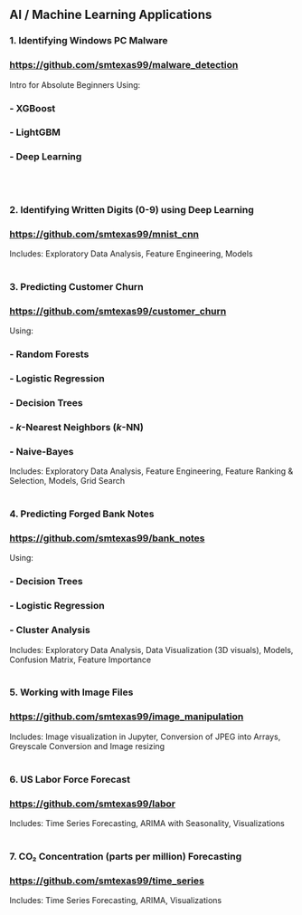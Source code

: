 
## AI / Machine Learning Applications

### 1. Identifying Windows PC Malware
###     https://github.com/smtexas99/malware_detection
Intro for Absolute Beginners Using:
###    - XGBoost
###    - LightGBM
###    - Deep Learning
<br></br>
### 2. Identifying Written Digits (0-9) using Deep Learning
###     https://github.com/smtexas99/mnist_cnn
Includes: Exploratory Data Analysis, Feature Engineering, Models
<br></br>
### 3. Predicting Customer Churn
###     https://github.com/smtexas99/customer_churn
Using:
###    - Random Forests
###    - Logistic Regression
###    - Decision Trees
###    - <i>k</i>-Nearest Neighbors (<i>k</i>-NN)
###    - Naive-Bayes
Includes: Exploratory Data Analysis, Feature Engineering, Feature Ranking & Selection, Models, Grid Search
<br></br>
### 4. Predicting Forged Bank Notes
###     https://github.com/smtexas99/bank_notes
Using:
  ###   - Decision Trees
  ###   - Logistic Regression
  ###   - Cluster Analysis
Includes: Exploratory Data Analysis, Data Visualization (3D visuals), Models, Confusion Matrix, Feature Importance
<br></br>
### 5. Working with Image Files
###    https://github.com/smtexas99/image_manipulation
Includes: Image visualization in Jupyter, Conversion of JPEG into Arrays, Greyscale Conversion and Image resizing
<br></br>

### 6. US Labor Force Forecast
### https://github.com/smtexas99/labor
Includes: Time Series Forecasting, ARIMA with Seasonality, Visualizations
<br></br>

### 7. CO₂ Concentration (parts per million) Forecasting
###    https://github.com/smtexas99/time_series
Includes: Time Series Forecasting, ARIMA, Visualizations
